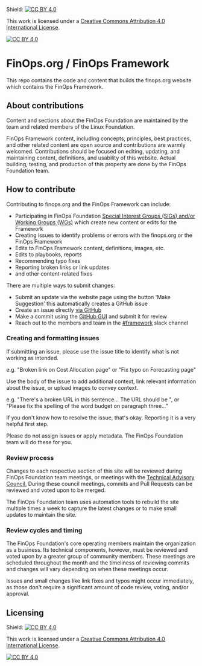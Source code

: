 Shield: [![CC BY 4.0][cc-by-shield]][cc-by]

This work is licensed under a
[Creative Commons Attribution 4.0 International License][cc-by].

[![CC BY 4.0][cc-by-image]][cc-by]

[cc-by]: http://creativecommons.org/licenses/by/4.0/
[cc-by-image]: https://i.creativecommons.org/l/by/4.0/88x31.png
[cc-by-shield]: https://img.shields.io/badge/License-CC%20BY%204.0-lightgrey.svg

# FinOps.org / FinOps Framework
This repo contains the code and content that builds the finops.org website which contains the FinOps Framework.

## About contributions
Content and sections about the FinOps Foundation are maintained by the team and related members of the Linux Foundation.

FinOps Framework content, including concepts, principles, best practices, and other related content are open source and contributions are warmly welcomed. Contributions should be focused on editing, updating, and maintaining content, definitions, and usability of this website. Actual building, testing, and production of this property are done by the FinOps Foundation team.

## How to contribute

Contributing to finops.org and the FinOps Framework can include:
* Participating in FinOps Foundation [Special Interest Groups (SIGs) and/or Working Groups (WGs)](https://www.finops.org/projects/overview/) which create new content or edits for the Framework
* Creating issues to identify problems or errors with the finops.org or the FinOps Framework
* Edits to FinOps Framework content, definitions, images, etc.
* Edits to playbooks, reports
* Recommending typo fixes
* Reporting broken links or link updates
* and other content-related fixes

There are multiple ways to submit changes:
* Submit an update via the website page using the button 'Make Suggestion' this automatically creates a GitHub issue
* Create an issue directly [via GitHub](https://github.com/finopsfoundation/framework/issues)
* Make a commit using the [GitHub GUI](https://github.com/finopsfoundation/framework) and submit it for review
* Reach out to the members and team in the [#framework](https://finopsfoundation.slack.com/archives/C01UANLEPDW) slack channel

### Creating and formatting issues

If submitting an issue, please use the issue title to identify what is not working as intended.

  e.g. "Broken link on Cost Allocation page" or "Fix typo on Forecasting page"

Use the body of the issue to add additional context, link relevant information about the issue, or upload images to convey context.

  e.g. "There's a broken URL in this sentence... The URL should be <URL>", or "Please fix the spelling of the word budget on paragraph three..."
  
If you don't know how to resolve the issue, that's okay. Reporting it is a very helpful first step.

Please do not assign issues or apply metadata. The FinOps Foundation team will do these for you.

### Review process

Changes to each respective section of this site will be reviewed during FinOps Foundation team meetings, or meetings with the [Technical Advisory Council.](https://www.finops.org/about/) During these council meetings, commits and Pull Requests can be reviewed and voted upon to be merged.

The FinOps Foundation team uses automation tools to rebuild the site multiple times a week to capture the latest changes or to make small updates to maintain the site.

### Review cycles and timing

The FinOps Foundation's core operating members maintain the organization as a business. Its technical components, however, must be reviewed and voted upon by a greater group of community members. These meetings are scheduled throughout the month and the timeliness of reviewing commits and changes will vary depending on when these meetings occur.

Issues and small changes like link fixes and typos might occur immediately, as those don't require a significant amount of code review, voting, and/or approval.

## Licensing

Shield: [![CC BY 4.0][cc-by-shield]][cc-by]

This work is licensed under a
[Creative Commons Attribution 4.0 International License][cc-by].

[![CC BY 4.0][cc-by-image]][cc-by]

[cc-by]: http://creativecommons.org/licenses/by/4.0/
[cc-by-image]: https://i.creativecommons.org/l/by/4.0/88x31.png
[cc-by-shield]: https://img.shields.io/badge/License-CC%20BY%204.0-lightgrey.svg
